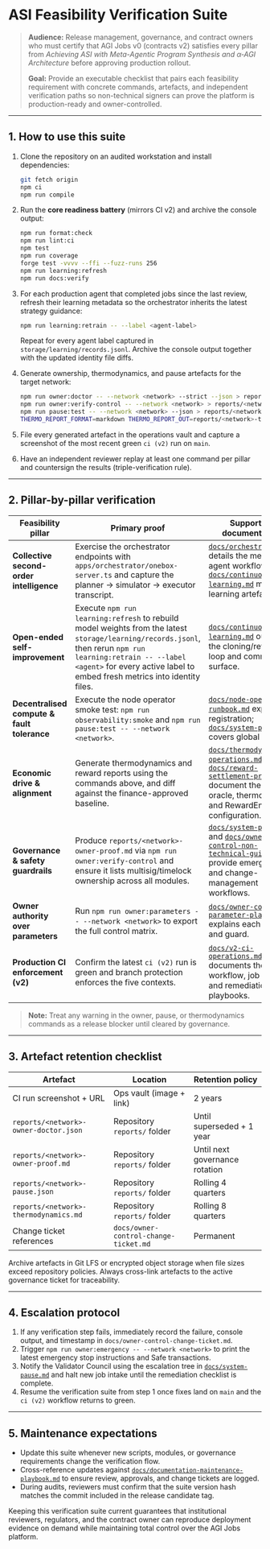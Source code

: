 # ASI Feasibility Verification Suite

> **Audience:** Release management, governance, and contract owners who must certify that AGI Jobs v0 (contracts v2) satisfies every pillar from *Achieving ASI with Meta-Agentic Program Synthesis and α‑AGI Architecture* before approving production rollout.
>
> **Goal:** Provide an executable checklist that pairs each feasibility requirement with concrete commands, artefacts, and independent verification paths so non-technical signers can prove the platform is production-ready and owner-controlled.

---

## 1. How to use this suite

1. Clone the repository on an audited workstation and install dependencies:
   ```bash
   git fetch origin
   npm ci
   npm run compile
   ```
2. Run the **core readiness battery** (mirrors CI v2) and archive the console output:
   ```bash
   npm run format:check
   npm run lint:ci
   npm test
   npm run coverage
   forge test -vvvv --ffi --fuzz-runs 256
   npm run learning:refresh
   npm run docs:verify
   ```
3. For each production agent that completed jobs since the last review, refresh their
   learning metadata so the orchestrator inherits the latest strategy guidance:
   ```bash
   npm run learning:retrain -- --label <agent-label>
   ```
   Repeat for every agent label captured in `storage/learning/records.jsonl`. Archive the
   console output together with the updated identity file diffs.

4. Generate ownership, thermodynamics, and pause artefacts for the target network:
   ```bash
   npm run owner:doctor -- --network <network> --strict --json > reports/<network>-owner-doctor.json
   npm run owner:verify-control -- --network <network> > reports/<network>-owner-proof.md
   npm run pause:test -- --network <network> --json > reports/<network>-pause.json
   THERMO_REPORT_FORMAT=markdown THERMO_REPORT_OUT=reports/<network>-thermodynamics.md npm run thermodynamics:report -- --network <network>
   ```
5. File every generated artefact in the operations vault and capture a screenshot of the most recent green `ci (v2)` run on `main`.
6. Have an independent reviewer replay at least one command per pillar and countersign the results (triple-verification rule).

---

## 2. Pillar-by-pillar verification

| Feasibility pillar | Primary proof | Supporting documentation | Independent verification |
| --- | --- | --- | --- |
| **Collective second-order intelligence** | Exercise the orchestrator endpoints with `apps/orchestrator/onebox-server.ts` and capture the planner → simulator → executor transcript. | [`docs/orchestration.md`](orchestration.md) details the meta-agent workflow; [`docs/continuous-learning.md`](continuous-learning.md) maps the learning artefacts. | Inspect the generated `records.jsonl` and verify agents/validators in the transcript own ENS identities via `IdentityRegistry`. |
| **Open-ended self-improvement** | Execute `npm run learning:refresh` to rebuild model weights from the latest `storage/learning/records.jsonl`, then rerun `npm run learning:retrain -- --label <agent>` for every active label to embed fresh metrics into identity files. | [`docs/continuous-learning.md`](continuous-learning.md) outlines the cloning/retraining loop and command surface. | Diff `storage/models/registry.json` and the affected `config/agents/*.json` files, attach the changes to the audit ticket, and have an independent operator replay one agent refresh. |
| **Decentralised compute & fault tolerance** | Execute the node operator smoke test: `npm run observability:smoke` and `npm run pause:test -- --network <network>`. | [`docs/node-operator-runbook.md`](node-operator-runbook.md) explains registration; [`docs/system-pause.md`](system-pause.md) covers global halts. | On-chain, confirm `SystemPause` owns every module and pauser keys match `owner:doctor` output. |
| **Economic drive & alignment** | Generate thermodynamics and reward reports using the commands above, and diff against the finance-approved baseline. | [`docs/thermodynamics-operations.md`](thermodynamics-operations.md) and [`docs/reward-settlement-process.md`](reward-settlement-process.md) document the energy oracle, thermostat, and RewardEngineMB configuration. | Verify the resulting report matches `config/thermodynamics.json` and that `RewardEngineMB` setters remain restricted to the owner via `owner:verify-control`. |
| **Governance & safety guardrails** | Produce `reports/<network>-owner-proof.md` via `npm run owner:verify-control` and ensure it lists multisig/timelock ownership across all modules. | [`docs/system-pause.md`](system-pause.md) and [`docs/owner-control-non-technical-guide.md`](owner-control-non-technical-guide.md) provide emergency and change-management workflows. | Cross-check timelock delay, pauser assignments, and governance Safe signers against the change ticket referenced in `docs/owner-control-change-ticket.md`. |
| **Owner authority over parameters** | Run `npm run owner:parameters -- --network <network>` to export the full control matrix. | [`docs/owner-control-parameter-playbook.md`](owner-control-parameter-playbook.md) explains each setter and guard. | Replay a sample parameter change in dry-run mode (`npm run owner:plan -- --network <network> --dry-run`) and verify Safe bundles capture every call. |
| **Production CI enforcement (v2)** | Confirm the latest `ci (v2)` run is green and branch protection enforces the five contexts. | [`docs/v2-ci-operations.md`](v2-ci-operations.md) documents the workflow, job names, and remediation playbooks. | Run `gh api repos/:owner/:repo/branches/main/protection --jq '{required_status_checks: .required_status_checks.contexts}'` and attach the JSON proof. |

> **Note:** Treat any warning in the owner, pause, or thermodynamics commands as a release blocker until cleared by governance.

---

## 3. Artefact retention checklist

| Artefact | Location | Retention policy |
| --- | --- | --- |
| CI run screenshot + URL | Ops vault (image + link) | 2 years |
| `reports/<network>-owner-doctor.json` | Repository `reports/` folder | Until superseded + 1 year |
| `reports/<network>-owner-proof.md` | Repository `reports/` folder | Until next governance rotation |
| `reports/<network>-pause.json` | Repository `reports/` folder | Rolling 4 quarters |
| `reports/<network>-thermodynamics.md` | Repository `reports/` folder | Rolling 8 quarters |
| Change ticket references | `docs/owner-control-change-ticket.md` | Permanent |

Archive artefacts in Git LFS or encrypted object storage when file sizes exceed repository policies. Always cross-link artefacts to the active governance ticket for traceability.

---

## 4. Escalation protocol

1. If any verification step fails, immediately record the failure, console output, and timestamp in `docs/owner-control-change-ticket.md`.
2. Trigger `npm run owner:emergency -- --network <network>` to print the latest emergency stop instructions and Safe transactions.
3. Notify the Validator Council using the escalation tree in [`docs/system-pause.md`](system-pause.md) and halt new job intake until the remediation checklist is complete.
4. Resume the verification suite from step 1 once fixes land on `main` and the `ci (v2)` workflow returns to green.

---

## 5. Maintenance expectations

- Update this suite whenever new scripts, modules, or governance requirements change the verification flow.
- Cross-reference updates against [`docs/documentation-maintenance-playbook.md`](documentation-maintenance-playbook.md) to ensure review, approvals, and change tickets are logged.
- During audits, reviewers must confirm that the suite version hash matches the commit included in the release candidate tag.

Keeping this verification suite current guarantees that institutional reviewers, regulators, and the contract owner can reproduce deployment evidence on demand while maintaining total control over the AGI Jobs platform.
